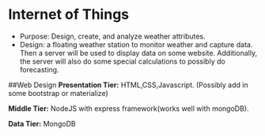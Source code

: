 # Internet of Things
* Purpose: Design, create, and analyze weather attributes.
* Design: a floating weather station to monitor weather and capture data. Then a server will be used to display data on some website.  Additionally, the server will also do some special calculations to possibly do forecasting.

##Web Design
**Presentation Tier:**
HTML,CSS,Javascript. (Possibly add in some bootstrap or materialize)

**Middle Tier:**
NodeJS with express framework(works well with mongoDB).

**Data Tier:**
MongoDB


